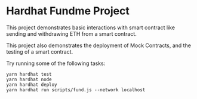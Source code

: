 # Hardhat Fundme Project

This project demonstrates basic interactions with smart contract like sending and withdrawing ETH from a smart contract.

This project also demonstrates the deployment of Mock Contracts, and the testing of a smart contract.

Try running some of the following tasks:

```shell
yarn hardhat test
yarn hardhat node
yarn hardhat deploy
yarn hardhat run scripts/fund.js --network localhost
```
